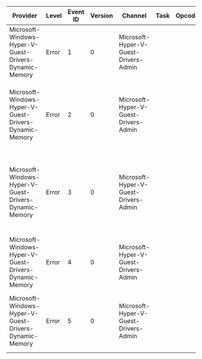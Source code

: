 Provider                                                |  Level  |  Event ID  |  Version  |  Channel                                |  Task  |  Opcode  |  Keyword  |  Message
--------------------------------------------------------|---------|------------|-----------|-----------------------------------------|--------|----------|-----------|----------------------------------------------------------------------------------------------------------------------
Microsoft-Windows-Hyper-V-Guest-Drivers-Dynamic-Memory  |  Error  |  1         |  0        |  Microsoft-Hyper-V-Guest-Drivers-Admin  |        |          |           |  The dynamic memory driver failed unexpectedly.
Microsoft-Windows-Hyper-V-Guest-Drivers-Dynamic-Memory  |  Error  |  2         |  0        |  Microsoft-Hyper-V-Guest-Drivers-Admin  |        |          |           |  The dynamic memory driver failed because this version of Windows does not support this feature.
Microsoft-Windows-Hyper-V-Guest-Drivers-Dynamic-Memory  |  Error  |  3         |  0        |  Microsoft-Hyper-V-Guest-Drivers-Admin  |        |          |           |  The dynamic memory driver failed because it is outdated and cannot communicate with the management operating system.
Microsoft-Windows-Hyper-V-Guest-Drivers-Dynamic-Memory  |  Error  |  4         |  0        |  Microsoft-Hyper-V-Guest-Drivers-Admin  |        |          |           |  The dynamic memory driver failed because the device was removed.
Microsoft-Windows-Hyper-V-Guest-Drivers-Dynamic-Memory  |  Error  |  5         |  0        |  Microsoft-Hyper-V-Guest-Drivers-Admin  |        |          |           |  The dynamic memory driver failed because a nested instance of Hyper-V was detected.